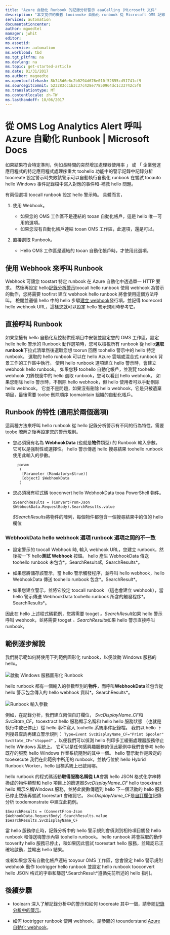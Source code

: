 ```yaml
---
title: "Azure 自動化 Runbook 的記錄分析警示 aaaCalling |Microsoft 文件"
description: "本文提供的概觀 tooinvoke 自動化 runbook 從 Microsoft OMS 記錄分析警示。"
services: automation
documentationcenter: 
author: mgoedtel
manager: jwhit
editor: 
ms.assetid: 
ms.service: automation
ms.workload: tbd
ms.tgt_pltfrm: na
ms.devlang: na
ms.topic: get-started-article
ms.date: 01/31/2017
ms.author: magoedte
ms.openlocfilehash: 8b745d6e6c2b0294d676e010f52855cd51741cf9
ms.sourcegitcommit: 523283cc1b3c37c428e77850964dc1c33742c5f0
ms.translationtype: MT
ms.contentlocale: zh-TW
ms.lasthandoff: 10/06/2017
---
```

# <a name="calling-an-azure-automation-runbook-from-an-oms-log-analytics-alert"></a>從 OMS Log Analytics Alert 呼叫 Azure 自動化 Runbook | Microsoft Docs

如果結果符合特定準則，例如長時間的突然增加處理器使用率 」 或 「 企業營運應用程式的特定應用程式處理序重大 toohello 功能中的警示記錄中記錄分析 toocreate 設定警示時失敗該警示可以自動執行自動化 runbook 在嘗試 tooauto hello Windows 事件記錄檔中寫入對應的事件和-補救 hello 問題。  

有兩個選項 toocall runbook 設定 hello 警示時。  具體而言，

1. 使用 Webhook。
   * 如果您的 OMS 工作區不是連結的 tooan 自動化帳戶，這是 hello 唯一可用的選項。
   * 如果您沒有自動化帳戶連結 tooan OMS 工作區，此選項，還是可以。  

2. 直接選取 Runbook。
   * Hello OMS 工作區是連結的 tooan 自動化帳戶時，才使用此選項。  

## <a name="calling-a-runbook-using-a-webhook"></a>使用 Webhook 來呼叫 Runbook

Webhook 可讓您 toostart 特定 runbook 在 Azure 自動化中透過單一 HTTP 要求。  然後再設定 hello[記錄分析警示](../log-analytics/log-analytics-alerts.md#alert-rules)toocall hello runbook 使用 webhook 為警示的動作，您將需要 toofirst 建立 webhook hello runbook 將會使用這個方法呼叫。  檢閱並遵循 hello 中的 hello 步驟[建立 webhook](automation-webhooks.md#creating-a-webhook)發行項，並記得 toorecord hello webhook URL，這樣您就可以設定 hello 警示規則時參考它。   

## <a name="calling-a-runbook-directly"></a>直接呼叫 Runbook

如果您擁有 hello 自動化及控制供應項目中安裝並設定您的 OMS 工作區，設定 hello hello 警示的 Runbook 動作選項時，您可以檢視所有 runbook 從 hello**選取 runbook**下拉式清單然後選取您想 toorun 回應 toohello 警示中的 hello 特定 runbook。  選取的 hello runbook 可以在 hello Azure 雲端或混合式 runbook 背景工作的工作區中執行。  使用 hello runbook 選項建立 hello 警示時，會建立 webhook hello runbook。  如果您移 toohello 自動化帳戶，並瀏覽 toohello webhook 刀鋒視窗中的 hello 選取 runbook，您可以看到 hello webhook。  如果您刪除 hello 警示時，不刪除 hello webhook，但 hello 使用者可以手動刪除 hello webhook。  它並不是問題，如果沒有刪除 hello webhook，它是只被遺棄項目，最後需要 toobe 刪除順序 toomaintain 組織的自動化帳戶。  

## <a name="characteristics-of-a-runbook-for-both-options"></a>Runbook 的特性 (適用於兩個選項)

這兩種方法來呼叫 hello runbook 從 hello 記錄分析警示有不同的行為特性，需要 toobe 瞭解之後再設定您的警示規則。  

* 您必須擁有名為 **WebhookData** (也就是**物件**類型) 的 Runbook 輸入參數。  它可以是強制性或選擇性。  hello 警示傳遞 hello 搜尋結果 toohello runbook 使用此輸入的參數。

        param  
         (  
          [Parameter (Mandatory=$true)]  
          [object] $WebhookData  
         )

*  您必須擁有程式碼 tooconvert hello WebhookData tooa PowerShell 物件。

    `$SearchResults = (ConvertFrom-Json $WebhookData.RequestBody).SearchResults.value`

    *$SearchResults*將物件的陣列，每個物件都包含一個搜尋結果中的值的 hello 欄位

### <a name="webhookdata-inconsistencies-between-hello-webhook-option-and-runbook-option"></a>WebhookData hello webhook 選項 runbook 選項之間的不一致

* 設定警示的 toocall Webhook 時, 輸入 webhook URL，您建立 runbook，然後按一下 hello**測試 Webhook**  按鈕。  hello 產生 WebhookData 傳送 toohello runbook 未包含*。SearchResult*或*。SearchResults*。

*  如果您將儲存該警示，當 hello 警示觸發程序，並呼叫 hello webhook，hello WebhookData 傳送 toohello runbook 包含*。SearchResult*。
* 如果您建立警示，並將它設定 toocall runbook （這也會建立 webhook），當 hello 警示傳送 WebhookData toohello runbook 所含的觸發程序*。SearchResults*。

因此在 hello 上述程式碼範例，您將需要 tooget *。SearchResult*如果 hello 警示呼叫 webhook，並將需要 tooget *。SearchResults*如果 hello 警示直接呼叫 runbook。

## <a name="example-walkthrough"></a>範例逐步解說

我們將示範如何將使用下列範例圖形化 runbook，以便啟動 Windows 服務的 hello。<br><br> ![啟動 Windows 服務圖形化 Runbook](media/automation-invoke-runbook-from-omsla-alert/automation-runbook-restartservice.png)<br>

hello runbook 都有一個輸入的參數型別的**物件**，而呼叫**WebhookData**並包含從 hello 警示包含傳入的 hello webhook 資料*。SearchResults*。<br><br> ![Runbook 輸入參數](media/automation-invoke-runbook-from-omsla-alert/automation-runbook-restartservice-inputparameter.png)<br>

例如，在記錄分析，我們建立兩個自訂欄位， *SvcDisplayName_CF*和*SvcState_CF*，tooextract hello 服務顯示名稱和 hello hello 服務狀態 （也就是執行中或已停止）從 hello 事件寫入 toohello 系統事件記錄檔。  我們以 hello 下列搜尋查詢再建立警示規則： `Type=Event SvcDisplayName_CF="Print Spooler" SvcState_CF="stopped"` ，以便我們可以偵測 hello 列印多工緩衝處理器服務停止 hello Windows 系統上。  它可以是任何感興趣服務的但此範例中我們會參考 hello 既存的服務 hello Windows 作業系統隨附的其中一個。  hello 警示動作是設定的 tooexecute 我們在此範例中所用的 runbook，並執行位於 hello Hybrid Runbook Worker，hello 目標系統上已啟用哪。   

hello runbook 的程式碼活動**取得服務名稱從 LA**會將 hello JSON 格式化字串轉換成的物件類型和 hello 項目上的篩選器*SvcDisplayName_CF* hello tooextract hello 顯示名稱Windows 服務，並將此變數傳遞到 hello 下一個活動的 hello 服務已停止然後再嘗試 toorestart 會確認它。  *SvcDisplayName_CF*是[自訂欄位](../log-analytics/log-analytics-custom-fields.md)記錄分析 toodemonstrate 中建立此範例。

    $SearchResults = (ConvertFrom-Json $WebhookData.RequestBody).SearchResults.value
    $SearchResults.SvcDisplayName_CF  

當 hello 服務停止時，記錄分析中的 hello 警示規則會偵測到相符項目觸發 hello runbook 和傳送嗨警示內容 toohello runbook。 hello runbook 將會採取的動作 tooverify hello 服務已停止，和如果因此嘗試 toorestart hello 服務，並確認已正確地啟動，並輸出 hello 結果。     

或者如果您沒有自動化帳戶連結 tooyour OMS 工作區，您會設定 hello 警示規則 webhook 動作 tootrigger hello runbook 並設定 hello runbook tooconvert hello JSON 格式的字串和篩選*.SearchResult*遵循先前所述的 hello 指引。    

## <a name="next-steps"></a>後續步驟

* toolearn 深入了解記錄分析中的警示和如何 toocreate 其中一個，請參閱[記錄分析中的警示](../log-analytics/log-analytics-alerts.md)。

* 如何 tootrigger runbook 使用 webhook，請參閱的 toounderstand [Azure 自動化 webhook](automation-webhooks.md)。
